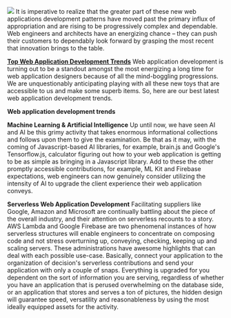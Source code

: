 ![](https://images.viblo.asia/7a633838-9d0a-40d5-8f35-344d71e5e532.png)
It is imperative to realize that the greater part of these new web applications development patterns have moved past the primary influx of appropriation and are rising to be progressively complex and dependable. Web engineers and architects have an energizing chance – they can push their customers to dependably look forward by grasping the most recent that innovation brings to the table.

[**Top Web Application Development Trends**](https://www.decipherzone.com/blog-detail/Latest-Web-Application-Development-Trends)
Web application development is turning out to be a standout amongst the most energizing a long time for web application designers because of all the mind-boggling progressions. We are unquestionably anticipating playing with all these new toys that are accessible to us and make some superb items. So, here are our best latest web application development trends.

**Web application development trends**

**Machine Learning & Artificial Intelligence**
Up until now, we have seen AI and AI be this grimy activity that takes enormous informational collections and follows upon them to give the examination. Be that as it may, with the coming of Javascript-based AI libraries, for example, brain.js and Google's Tensorflow.js, calculator figuring out how to your web application is getting to be as simple as bringing in a Javascript library. Add to these the other promptly accessible contributions, for example, ML Kit and Firebase expectations, web engineers can now genuinely consider utilizing the intensity of AI to upgrade the client experience their web application conveys.

**Serverless Web Application Development**
Facilitating suppliers like Google, Amazon and Microsoft are continually battling about the piece of the overall industry, and their attention on serverless recounts to a story. AWS Lambda and Google Firebase are two phenomenal instances of how serverless structures will enable engineers to concentrate on composing code and not stress overturning up, conveying, checking, keeping up and scaling servers. These administrations have awesome highlights that can deal with each possible use-case. Basically, connect your application to the organization of decision's serverless contributions and send your application with only a couple of snaps. Everything is upgraded for you dependent on the sort of information you are serving, regardless of whether you have an application that is perused overwhelming on the database side, or an application that stores and serves a ton of pictures, the hidden design will guarantee speed, versatility and reasonableness by using the most ideally equipped assets for the activity.